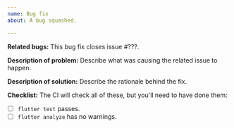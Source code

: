 ```yaml
---
name: Bug fix
about: A bug squashed.

---
```


**Related bugs:**
This bug fix closes issue #???.

**Description of problem:**
Describe what was causing the related issue to happen.

**Description of solution:**
Describe the rationale behind the fix.

**Checklist:**
The CI will check all of these, but you'll need to have done them:

* [ ] `flutter test` passes.
* [ ] `flutter analyze` has no warnings.
